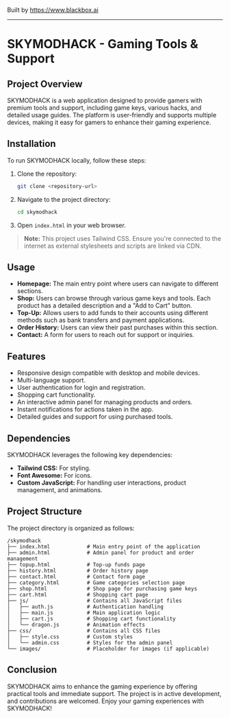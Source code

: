
Built by https://www.blackbox.ai

---

# SKYMODHACK - Gaming Tools & Support

## Project Overview
SKYMODHACK is a web application designed to provide gamers with premium tools and support, including game keys, various hacks, and detailed usage guides. The platform is user-friendly and supports multiple devices, making it easy for gamers to enhance their gaming experience.

## Installation
To run SKYMODHACK locally, follow these steps:

1. Clone the repository:
   ```bash
   git clone <repository-url>
   ```
2. Navigate to the project directory:
   ```bash
   cd skymodhack
   ```
3. Open `index.html` in your web browser.

> **Note:** This project uses Tailwind CSS. Ensure you're connected to the internet as external stylesheets and scripts are linked via CDN.

## Usage
- **Homepage:** The main entry point where users can navigate to different sections.
- **Shop:** Users can browse through various game keys and tools. Each product has a detailed description and a "Add to Cart" button.
- **Top-Up:** Allows users to add funds to their accounts using different methods such as bank transfers and payment applications.
- **Order History:** Users can view their past purchases within this section.
- **Contact:** A form for users to reach out for support or inquiries.

## Features
- Responsive design compatible with desktop and mobile devices.
- Multi-language support.
- User authentication for login and registration.
- Shopping cart functionality.
- An interactive admin panel for managing products and orders.
- Instant notifications for actions taken in the app.
- Detailed guides and support for using purchased tools.

## Dependencies
SKYMODHACK leverages the following key dependencies:

- **Tailwind CSS:** For styling.
- **Font Awesome:** For icons.
- **Custom JavaScript:** For handling user interactions, product management, and animations.

## Project Structure
The project directory is organized as follows:

```
/skymodhack
├── index.html            # Main entry point of the application
├── admin.html            # Admin panel for product and order management
├── topup.html            # Top-up funds page
├── history.html          # Order history page
├── contact.html          # Contact form page
├── category.html         # Game categories selection page
├── shop.html             # Shop page for purchasing game keys
├── cart.html             # Shopping cart page
├── js/                   # Contains all JavaScript files
│   ├── auth.js           # Authentication handling
│   ├── main.js           # Main application logic
│   ├── cart.js           # Shopping cart functionality
│   └── dragon.js         # Animation effects
├── css/                  # Contains all CSS files
│   ├── style.css         # Custom styles
│   └── admin.css         # Styles for the admin panel
└── images/               # Placeholder for images (if applicable)
```

## Conclusion
SKYMODHACK aims to enhance the gaming experience by offering practical tools and immediate support. The project is in active development, and contributions are welcomed. Enjoy your gaming experiences with SKYMODHACK!